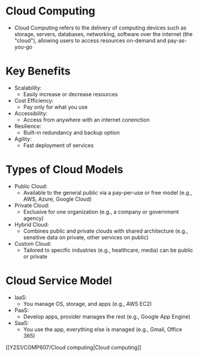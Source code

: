 # Cloud Computing
- Cloud Computing refers to the delivery of computing devices such as storage, servers, databases, networking, software over the internet (the "cloud"), allowing users to access resources on-demand and pay-as-you-go

# Key Benefits
- Scalability:
	- Easily increase or decrease resources
- Cost Efficiency:
	- Pay only for what you use
- Accessibility:
	- Access from anywhere with an internet conenction
- Resilience:
	- Built-in redundancy and backup option
- Agility:
	- Fast deployment of services

# Types of Cloud Models
- Public Cloud:
	- Available to the general public via a pay-per-use or free model (e.g., AWS, Azure, Google Cloud)
- Private Cloud:
	- Exclusive for one organization (e.g., a company or government agency)
- Hybrid Cloud:
	- Combines public and private clouds with shared architecture (e.g., sensitive data on private, other services on public)
- Custom Cloud:
	- Tailored to specific industries (e.g., healthcare, media) can be public or private

# Cloud Service Model
- IaaS:
	- You manage OS, storage, and apps (e.g., AWS EC2)
- PaaS:
	- Develop apps, provider manages the rest (e.g., Google App Engine)
- SaaS:
	- You use the app, everything else is managed (e.g., Gmail, Office 365)

[[Y2S1/COMP607/Cloud computing|Cloud computing]]